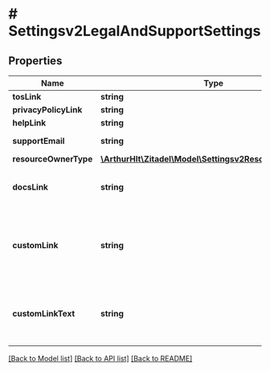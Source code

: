 # # Settingsv2LegalAndSupportSettings

## Properties

Name | Type | Description | Notes
------------ | ------------- | ------------- | -------------
**tosLink** | **string** |  | [optional]
**privacyPolicyLink** | **string** |  | [optional]
**helpLink** | **string** |  | [optional]
**supportEmail** | **string** | help / support email address. | [optional]
**resourceOwnerType** | [**\ArthurHlt\Zitadel\Model\Settingsv2ResourceOwnerType**](Settingsv2ResourceOwnerType.md) |  | [optional]
**docsLink** | **string** | Link to documentation to be shown in the console. | [optional]
**customLink** | **string** | Link to an external resource that will be available to users in the console. | [optional]
**customLinkText** | **string** | The button text that would be shown in console pointing to custom link. | [optional]

[[Back to Model list]](../../README.md#models) [[Back to API list]](../../README.md#endpoints) [[Back to README]](../../README.md)
